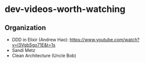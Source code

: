 # dev-videos-worth-watching

## Organization
- DDD in Elixir (Andrew Hao): https://www.youtube.com/watch?v=l3VgbSgo71E&t=1s
- Sandi Metz
- Clean Architecture (Uncle Bob)
